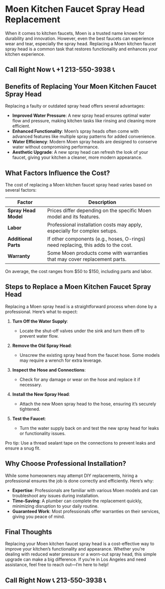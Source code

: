 # Moen Kitchen Faucet Spray Head Replacement  

When it comes to kitchen faucets, Moen is a trusted name known for durability and innovation. However, even the best faucets can experience wear and tear, especially the spray head. Replacing a Moen kitchen faucet spray head is a common task that restores functionality and enhances your kitchen experience.  

## Call Right Now 📞 +1 213-550-3938 📞

## Benefits of Replacing Your Moen Kitchen Faucet Spray Head  

Replacing a faulty or outdated spray head offers several advantages:  
- **Improved Water Pressure**: A new spray head ensures optimal water flow and pressure, making kitchen tasks like rinsing and cleaning more efficient.  
- **Enhanced Functionality**: Moen’s spray heads often come with advanced features like multiple spray patterns for added convenience.  
- **Water Efficiency**: Modern Moen spray heads are designed to conserve water without compromising performance.  
- **Aesthetic Upgrade**: A new spray head can refresh the look of your faucet, giving your kitchen a cleaner, more modern appearance.  

## What Factors Influence the Cost?  

The cost of replacing a Moen kitchen faucet spray head varies based on several factors:  

| **Factor**            | **Description**                                                                 |
|-----------------------|---------------------------------------------------------------------------------|
| **Spray Head Model**  | Prices differ depending on the specific Moen model and its features.         |
| **Labor**             | Professional installation costs may apply, especially for complex setups.    |
| **Additional Parts**  | If other components (e.g., hoses, O-rings) need replacing, this adds to the cost. |
| **Warranty**           | Some Moen products come with warranties that may cover replacement parts.     |

On average, the cost ranges from $50 to $150, including parts and labor.  

## Steps to Replace a Moen Kitchen Faucet Spray Head  

Replacing a Moen spray head is a straightforward process when done by a professional. Here’s what to expect:  

1. **Turn Off the Water Supply**:  
   - Locate the shut-off valves under the sink and turn them off to prevent water flow.  

2. **Remove the Old Spray Head**:  
   - Unscrew the existing spray head from the faucet hose. Some models may require a wrench for extra leverage.  

3. **Inspect the Hose and Connections**:  
   - Check for any damage or wear on the hose and replace it if necessary.  

4. **Install the New Spray Head**:  
   - Attach the new Moen spray head to the hose, ensuring it’s securely tightened.  

5. **Test the Faucet**:  
   - Turn the water supply back on and test the new spray head for leaks or functionality issues.  

Pro tip: Use a thread sealant tape on the connections to prevent leaks and ensure a snug fit.  

## Why Choose Professional Installation?  

While some homeowners may attempt DIY replacements, hiring a professional ensures the job is done correctly and efficiently. Here’s why:  
- **Expertise**: Professionals are familiar with various Moen models and can troubleshoot any issues during installation.  
- **Time-Saving**: A plumber can complete the replacement quickly, minimizing disruption to your daily routine.  
- **Guaranteed Work**: Most professionals offer warranties on their services, giving you peace of mind.  

## Final Thoughts  

Replacing your Moen kitchen faucet spray head is a cost-effective way to improve your kitchen’s functionality and appearance. Whether you’re dealing with reduced water pressure or a worn-out spray head, this simple upgrade can make a big difference. If you’re in Los Angeles and need assistance, feel free to reach out—I’m here to help!
## Call Right Now 📞 213-550-3938 📞